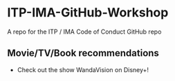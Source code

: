 # ITP-IMA-GitHub-Workshop

A repo for the ITP / IMA Code of Conduct GitHub repo

## Movie/TV/Book recommendations

* Check out the show WandaVision on Disney+!
